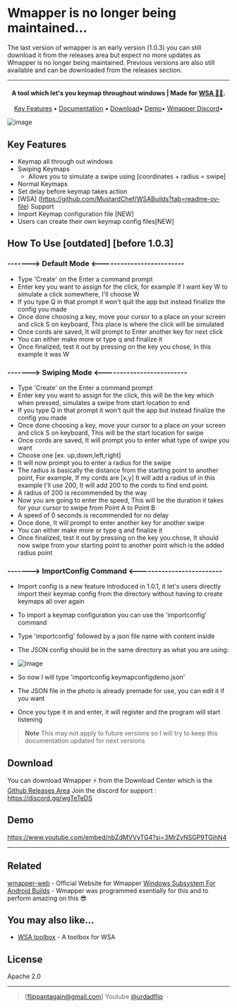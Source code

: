 
# Wmapper is no longer being maintained...
The last version of wmapper is an early version (1.0.3) you can still download it from the releases area but expect no more updates as Wmapper is no longer being maintained. Previous versions are also still available and can be downloaded from the releases section. 

____________________________________________________________________________

<h4 align="center">A tool which let's you keymap throughout windows | Made for <a href="https://github.com/MustardChef/WSABuilds?tab=readme-ov-file" target="_blank">WSA 🚀😎</a>.</h4>


<p align="center">
  <a href="#key-features">Key Features</a> •
  <a href="#how-to-use">Documentation</a> •
  <a href="https://github.com/FlippantDev/Wmapper/releases/">Download</a>•
  <a href="https://www.youtube.com/embed/nbZdMVVyTG4?si=3MrZyNSGP9TGjhN4">Demo</a>•
  <a href="https://discord.gg/wgTeTeDS">Wmapper Discord</a>•
</p>

![image](https://github.com/akbartaimurr/WmapperKeymapper/assets/134905706/530516b6-d6ba-436f-8ac7-b072fc1f80ec)




## Key Features

* Keymap all through out windows
* Swiping Keymaps
  - Allows you to simulate a swipe using [coordinates + radius = swipe]
* Normal Keymaps  
* Set delay before keymap takes action
* [WSA] (https://github.com/MustardChef/WSABuilds?tab=readme-ov-file) Support
* Import Keymap configuration file [NEW]
* Users can create their own keymap config files[NEW]

## How To Use [outdated] [before 1.0.3]

### -------> Default Mode <-------------------------
 - Type 'Create' on the Enter a command prompt
 - Enter key you want to assign for the click, for example If I want key W to simulate a click somewhere, I'll choose W
 - If you type Q in that prompt it won't quit the app but instead finalize the config you made
 - Once done choosing a key, move your cursor to a place on your screen and click S on keyboard, This place is where the click will be simulated
 - Once cords are saved, It will prompt to Enter another key for next click
 - You can either make more or type q and finalize it
 - Once finalized, test it out by pressing on the key you chose, In this example it was W

### -------> Swiping Mode <-------------------------
 - Type 'Create' on the Enter a command prompt
 - Enter key you want to assign for the click, this will be the key which when pressed, simulates a swipe from start location to end
 - If you type Q in that prompt it won't quit the app but instead finalize the config you made
 - Once done choosing a key, move your cursor to a place on your screen and click S on keyboard, This will be the start location for swipe
 - Once cords are saved, It will prompt you to enter what type of swipe you want
 - Choose one [ex. up,down,left,right]
 - It will now prompt you to enter a radius for the swipe
 - The radius is basically the distance from the starting point to another point, For example, If my cords are [x,y] It will add a radius of in this example I'll use 200, It will add 200 to the cords to find end point.
 - A radius of 200 is recommended by the way
 - Now you are going to enter the speed, This will be the duration it takes for your cursor to swipe from Point A to Point B
 - A speed of 0 seconds is recommended for no delay
 - Once done, It will prompt to enter another key for another swipe
 - You can either make more or type q and finalize it
 - Once finalized, test it out by pressing on the key you chose, It should now swipe from your starting point to another point which is the added radius point

### -------> ImportConfig Command <-------------------------
 - Import config is a new feature introduced in 1.0.1, it let's users directly import their keymap config from the directory without having to create keymaps all over again
 - To import a keymap configuration you can use the 'importconfig' command
 - Type 'importconfig' followed by a json file name with content inside
 - The JSON config should be in the same directory as what you are using:
 - 
   ![image](https://github.com/FlippantDev/Wmapper/assets/134905706/c57af3f2-74ef-48a2-bd35-678f523438d3)

 - So now I will type 'importconfig keymapconfigdemo.json'
 - The JSON file in the photo is already premade for use, you can edit it if you want
 - Once you type it in and enter, it will register and the program will start listening


> **Note**
> This may not apply to future versions so I will try to keep this documentation updated for next versions






## Download 

You can download Wmapper ⚡ from the Download Center which is the [Github Releases Area](https://github.com/FlippantDev/Wmapper/releases/)
Join the discord for support : https://discord.gg/wgTeTeDS

## Demo

https://www.youtube.com/embed/nbZdMVVyTG4?si=3MrZyNSGP9TGjhN4


---

## Related

[wmapper-web](https://wmapperonline.web.app) - Official Website for Wmapper
[Windows Subsystem For Android Builds](https://github.com/MustardChef/WSABuilds?tab=readme-ov-file) - Wmapper was programmed esentially for this and to perform amazing on this 😎


## You may also like...

- [WSA toolbox]([https://github.com/amitmerchant1990/pomolectron](https://apps.microsoft.com/detail/9PPSP2MKVTGT?hl=da-DK&gl=CN)) - A toolbox for WSA

## License

Apache 2.0

---

> [flippantagain@gmail.com]
> Youtube [@urdadflip](https://www.youtube.com/channel/UCE-ixwTDDLOqRPz3InkWPYw) &nbsp;&middot;&nbsp;

